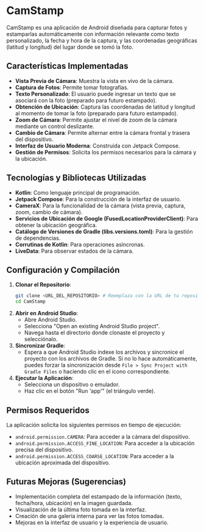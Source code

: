 # CamStamp

CamStamp es una aplicación de Android diseñada para capturar fotos y estamparlas automáticamente con información relevante como texto personalizado, la fecha y hora de la captura, y las coordenadas geográficas (latitud y longitud) del lugar donde se tomó la foto.

## Características Implementadas

*   **Vista Previa de Cámara**: Muestra la vista en vivo de la cámara.
*   **Captura de Fotos**: Permite tomar fotografías.
*   **Texto Personalizado**: El usuario puede ingresar un texto que se asociará con la foto (preparado para futuro estampado).
*   **Obtención de Ubicación**: Captura las coordenadas de latitud y longitud al momento de tomar la foto (preparado para futuro estampado).
*   **Zoom de Cámara**: Permite ajustar el nivel de zoom de la cámara mediante un control deslizante.
*   **Cambio de Cámara**: Permite alternar entre la cámara frontal y trasera del dispositivo.
*   **Interfaz de Usuario Moderna**: Construida con Jetpack Compose.
*   **Gestión de Permisos**: Solicita los permisos necesarios para la cámara y la ubicación.

## Tecnologías y Bibliotecas Utilizadas

*   **Kotlin**: Como lenguaje principal de programación.
*   **Jetpack Compose**: Para la construcción de la interfaz de usuario.
*   **CameraX**: Para la funcionalidad de la cámara (vista previa, captura, zoom, cambio de cámara).
*   **Servicios de Ubicación de Google (FusedLocationProviderClient)**: Para obtener la ubicación geográfica.
*   **Catálogo de Versiones de Gradle (libs.versions.toml)**: Para la gestión de dependencias.
*   **Corrutinas de Kotlin**: Para operaciones asíncronas.
*   **LiveData**: Para observar estados de la cámara.

## Configuración y Compilación

1.  **Clonar el Repositorio**:
    ```bash
    git clone <URL_DEL_REPOSITORIO> # Reemplaza con la URL de tu repositorio si lo subes a Git
    cd CamStamp
    ```
2.  **Abrir en Android Studio**:
    *   Abre Android Studio.
    *   Selecciona "Open an existing Android Studio project".
    *   Navega hasta el directorio donde clonaste el proyecto y selecciónalo.
3.  **Sincronizar Gradle**:
    *   Espera a que Android Studio indexe los archivos y sincronice el proyecto con los archivos de Gradle. Si no lo hace automáticamente, puedes forzar la sincronización desde `File > Sync Project with Gradle Files` o haciendo clic en el icono correspondiente.
4.  **Ejecutar la Aplicación**:
    *   Selecciona un dispositivo o emulador.
    *   Haz clic en el botón "Run 'app'" (el triángulo verde).

## Permisos Requeridos

La aplicación solicita los siguientes permisos en tiempo de ejecución:

*   `android.permission.CAMERA`: Para acceder a la cámara del dispositivo.
*   `android.permission.ACCESS_FINE_LOCATION`: Para acceder a la ubicación precisa del dispositivo.
*   `android.permission.ACCESS_COARSE_LOCATION`: Para acceder a la ubicación aproximada del dispositivo.

## Futuras Mejoras (Sugerencias)

*   Implementación completa del estampado de la información (texto, fecha/hora, ubicación) en la imagen guardada.
*   Visualización de la última foto tomada en la interfaz.
*   Creación de una galería interna para ver las fotos tomadas.
*   Mejoras en la interfaz de usuario y la experiencia de usuario.
